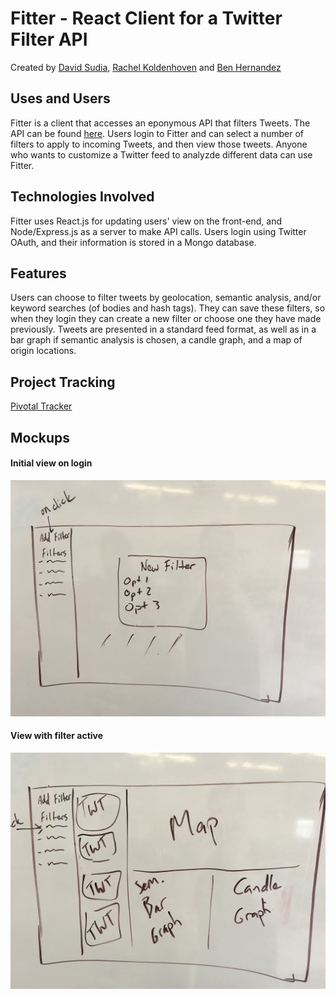 # Fitter - React Client for a Twitter Filter API
Created by [David Sudia](https://github.com/dsudia), [Rachel Koldenhoven](https://github.com/rachelkoldenhoven) and [Ben Hernandez](https://github.com/benaychh)
## Uses and Users
Fitter is a client that accesses an eponymous API that filters Tweets. The API can be found [here](http://github.com/dsudia/java-twitter-api). Users login to Fitter and can select a number of filters to apply to incoming Tweets, and then view those tweets. Anyone who wants to customize a Twitter feed to analyzde different data can use Fitter.

## Technologies Involved
Fitter uses React.js for updating users' view on the front-end, and Node/Express.js as a server to make API calls. Users login using Twitter OAuth, and their information is stored in a Mongo database.

## Features
Users can choose to filter tweets by geolocation, semantic analysis, and/or keyword searches (of bodies and hash tags). They can save these filters, so when they login they can create a new filter or choose one they have made previously. Tweets are presented in a standard feed format, as well as in a bar graph if semantic analysis is chosen, a candle graph, and a map of origin locations.

## Project Tracking
[Pivotal Tracker](https://www.pivotaltracker.com/n/projects/1572541)

## Mockups
#### Initial view on login
![initial view on login](./initialview.JPG)
#### View with filter active
![view with filter active](./filterview.JPG)
